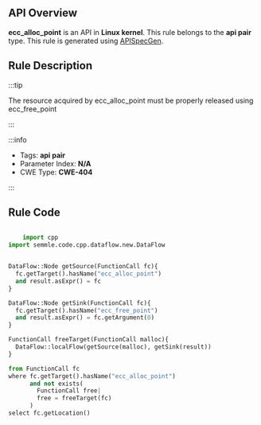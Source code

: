 ---
---


## API Overview
**ecc_alloc_point** is an API in **Linux kernel**. This rule belongs to the **api pair** type. This rule is generated using [APISpecGen](../../tools/APISpecGen).
## Rule Description

:::tip

The resource acquired by ecc_alloc_point must be properly released using ecc_free_point

:::

:::info

- Tags: **api pair**
- Parameter Index: **N/A**
- CWE Type: **CWE-404**

:::

## Rule Code
```python

    import cpp
import semmle.code.cpp.dataflow.new.DataFlow


DataFlow::Node getSource(FunctionCall fc){
  fc.getTarget().hasName("ecc_alloc_point")
  and result.asExpr() = fc
}

DataFlow::Node getSink(FunctionCall fc){
  fc.getTarget().hasName("ecc_free_point")
  and result.asExpr() = fc.getArgument(0)
}

FunctionCall freeTarget(FunctionCall malloc){
  DataFlow::localFlow(getSource(malloc), getSink(result))
}

from FunctionCall fc
where fc.getTarget().hasName("ecc_alloc_point")
      and not exists(
        FunctionCall free| 
        free = freeTarget(fc)
      )
select fc.getLocation()

    
```